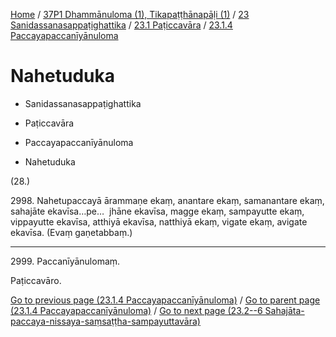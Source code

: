 
[Home](/) / [37P1 Dhammānuloma (1), Tikapaṭṭhānapāḷi (1)](../../...md) / [23 Sanidassanasappaṭighattika](../...md) / [23.1 Paṭiccavāra](...md) / [23.1.4 Paccayapaccanīyānuloma](../37P1/23/23.1/23.1.4.md)

# Nahetuduka

* Sanidassanasappaṭighattika

* Paṭiccavāra

* Paccayapaccanīyānuloma

* Nahetuduka

(28.)

2998\. Nahetupaccayā ārammaṇe ekaṃ, anantare ekaṃ, samanantare ekaṃ, sahajāte ekavīsa…pe…  jhāne ekavīsa, magge ekaṃ, sampayutte ekaṃ, vippayutte ekavīsa, atthiyā ekavīsa, natthiyā ekaṃ, vigate ekaṃ, avigate ekavīsa. (Evaṃ gaṇetabbaṃ.)

---

2999\. Paccanīyānulomaṃ.

  
Paṭiccavāro.



[Go to previous page (23.1.4 Paccayapaccanīyānuloma)](../37P1/23/23.1/23.1.4.md) / [Go to parent page (23.1.4 Paccayapaccanīyānuloma)](../37P1/23/23.1/23.1.4.md) / [Go to next page (23.2--6 Sahajāta-paccaya-nissaya-saṃsaṭṭha-sampayuttavāra)](../../23.2--6.md)


